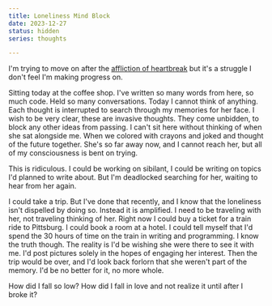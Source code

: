 ```yaml
---
title: Loneliness Mind Block
date: 2023-12-27
status: hidden
series: thoughts

---
```


I'm trying to move on after the [affliction of heartbreak][love] but
it's a struggle I don't feel I'm making progress on.

[love]: {filename}/thoughts/addiction-of-love.md

Sitting today at the coffee shop. I've written so many words from
here, so much code. Held so many conversations. Today I cannot think
of anything. Each thought is interrupted to search through my memories
for her face. I wish to be very clear, these are invasive thoughts.
They come unbidden, to block any other ideas from passing. I can't sit
here without thinking of when she sat alongside me. When we colored
with crayons and joked and thought of the future together. She's so
far away now, and I cannot reach her, but all of my consciousness is
bent on trying.

This is ridiculous. I could be working on sibilant, I could be writing
on topics I'd planned to write about. But I'm deadlocked searching for
her, waiting to hear from her again.

I could take a trip. But I've done that recently, and I know that the
loneliness isn't dispelled by doing so. Instead it is amplified. I
need to be traveling with her, not traveling thinking of her. Right
now I could buy a ticket for a train ride to Pittsburg. I could book a
room at a hotel. I could tell myself that I'd spend the 30 hours of
time on the train in writing and programming. I know the truth
though. The reality is I'd be wishing she were there to see it with
me. I'd post pictures solely in the hopes of engaging her interest.
Then the trip would be over, and I'd look back forlorn that she
weren't part of the memory. I'd be no better for it, no more whole.

How did I fall so low? How did I fall in love and not realize it until
after I broke it?
